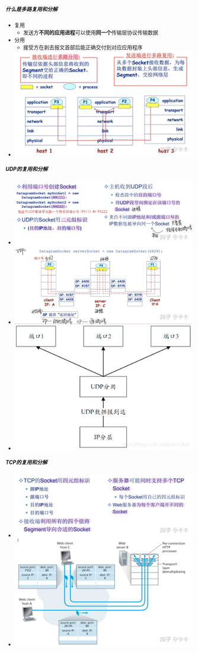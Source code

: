 ##### 什么是多路复用和分解
- 复用
	- 发送方**不同的应用进程**可以使用**同一个**传输层协议传输数据
- 分用
	- 接受方在剥去报文首部后能正确交付到对应应用程序
- ![](attachments/Pasted%20image%2020221029222226.png)
##### UDP的复用和分解
- ![](attachments/Pasted%20image%2020221029222323.png)
- ![](attachments/Pasted%20image%2020221029222330.png)
- ![](attachments/Pasted%20image%2020221108234744.png)
##### TCP的复用和分解
- ![](attachments/Pasted%20image%2020221029222341.png)
- ![](attachments/Pasted%20image%2020221029222359.png)